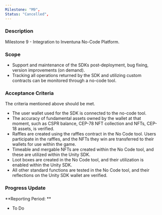 ```yaml
---
Milestone: "M9",
Status: "Cancelled",
---
```

<!--lang:en--> 
### Description

Milestone 9 - Integration to Inventuna No-Code Platform.

### Scope
- Support and maintenance of the SDKs post-deployment, bug fixing, version improvements (on demand). 
- Tracking all operations returned by the SDK and utilizing custom contracts can be monitored through a no-code tool. 


### Acceptance Criteria

The criteria mentioned above should be met. 
- The user wallet used for the SDK is connected to the no-code tool. 
- The accuracy of fundamental assets owned by the wallet at that moment, such as CSPR balance, CEP-78 NFT collection and NFTs, CEP-18 assets, is verified. 
- Raffles are created using the raffles contract in the No Code tool. Users participate in the raffles, and the NFTs they win are transferred to their wallets for use within the game. 
- Timeable and mergable NFTs are created within the No Code tool, and these are utilized within the Unity SDK. 
- Loot boxes are created in the No Code tool, and their utilization is enabled within the Unity SDK. 
- All other standard functions are tested in the No Code tool, and their reflections on the Unity SDK wallet are verified.


### Progress Update

**Reporting Period: **
- To Do